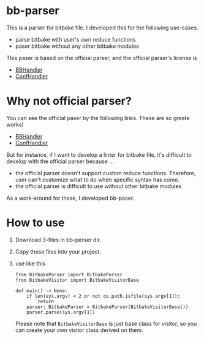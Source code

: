 # bb-parser

This is a parser for bitbake file. I developed this for the following use-cases.

* parse bitbake with user's own reduce functions
* paser bitbake without any other bitbake modules

This paser is based on the official parser, and the official parser's license is  

* [BBHandler](https://git.yoctoproject.org/poky/tree/bitbake/lib/bb/parse/parse_py/BBHandler.py)
* [ConfHandler](https://git.yoctoproject.org/poky/tree/bitbake/lib/bb/parse/parse_py/ConfHandler.py)

# Why not official parser?

You can see the official paser by the following links. These are so greate works!

* [BBHandler](https://git.yoctoproject.org/poky/tree/bitbake/lib/bb/parse/parse_py/BBHandler.py)
* [ConfHandler](https://git.yoctoproject.org/poky/tree/bitbake/lib/bb/parse/parse_py/ConfHandler.py)

But for instance, if I want to develop a linter for bitbake file, it's difficult to develop with the official parser because ...

* the official parser doesn't support custom reduce functions. Therefore, user can't customize what to do when specific syntax has come.
* the official parser is difficult to use without other bitbake modules

As a work-around for these, I developed bb-paser.

# How to use

1. Download 3-files in bb-perser dir.  
1. Copy these files into your project.
1. use like this

    ```
    from BitbakeParser import BitbakeParser
    from BitbakeVisitor import BitbakeVisitorBase

    def main() -> None:
        if len(sys.argv) < 2 or not os.path.isfile(sys.argv[1]):
            return
        parser: BitbakeParser = BitbakeParser(BitbakeVisitorBase())
        parser.parse(sys.argv[1])
    ```
    Please note that `BitbakeVisitorBase` is just base class for visitor, so you can create your own visitor class derived on them.